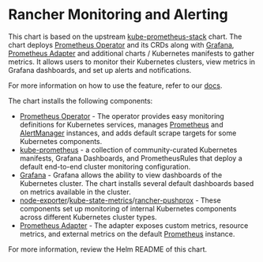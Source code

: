 # Rancher Monitoring and Alerting

 This chart is based on the upstream [kube-prometheus-stack](https://github.com/prometheus-community/helm-charts/tree/main/charts/kube-prometheus-stack) chart. The chart deploys [Prometheus Operator](https://github.com/prometheus-operator/prometheus-operator) and its CRDs along with [Grafana](https://github.com/grafana/helm-charts/tree/main/charts/grafana), [Prometheus Adapter](https://github.com/prometheus-community/helm-charts/tree/main/charts/prometheus-adapter) and additional charts / Kubernetes manifests to gather metrics. It allows users to monitor their Kubernetes clusters, view metrics in Grafana dashboards, and set up alerts and notifications.

For more information on how to use the feature, refer to our [docs](https://rancher.com/docs/rancher/v2.x/en/monitoring-alerting/v2.5/).

The chart installs the following components:

- [Prometheus Operator](https://github.com/coreos/prometheus-operator)  - The operator provides easy monitoring definitions for Kubernetes services, manages [Prometheus](https://prometheus.io/) and [AlertManager](https://prometheus.io/docs/alerting/latest/alertmanager/) instances, and adds default scrape targets for some Kubernetes components.
- [kube-prometheus](https://github.com/prometheus-operator/kube-prometheus/) - a collection of community-curated Kubernetes manifests, Grafana Dashboards, and PrometheusRules that deploy a default end-to-end cluster monitoring configuration.
- [Grafana](https://github.com/helm/charts/tree/master/stable/grafana) - Grafana allows the ability to view dashboards of the Kubernetes cluster. The chart installs several default dashboards based on metrics available in the cluster.
- [node-exporter](https://github.com/helm/charts/tree/master/stable/prometheus-node-exporter)/[kube-state-metrics](https://github.com/helm/charts/tree/master/stable/kube-state-metrics)/[rancher-pushprox](https://github.com/rancher/charts/tree/dev-v2.5/packages/rancher-pushprox/charts) - These components set up monitoring of internal Kubernetes components across different Kubernetes cluster types.
- [Prometheus Adapter](https://github.com/helm/charts/tree/master/stable/prometheus-adapter) - The adapter exposes custom metrics, resource metrics, and external metrics on the default [Prometheus](https://prometheus.io/) instance.

For more information, review  the Helm README of this chart.
